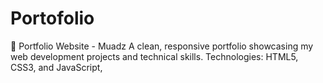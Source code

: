 # Portofolio
🚀 Portfolio Website - Muadz A clean, responsive portfolio showcasing my web development projects and technical skills.  Technologies: HTML5, CSS3, and JavaScript,
